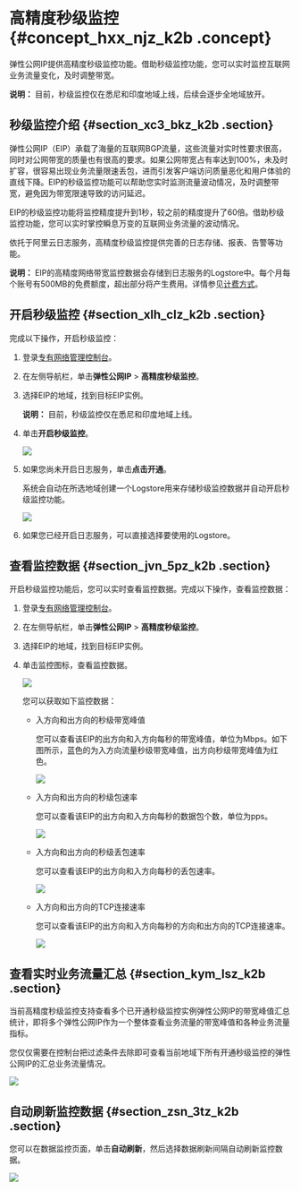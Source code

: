 # 高精度秒级监控 {#concept_hxx_njz_k2b .concept}

弹性公网IP提供高精度秒级监控功能。借助秒级监控功能，您可以实时监控互联网业务流量变化，及时调整带宽。

**说明：** 目前，秒级监控仅在悉尼和印度地域上线，后续会逐步全地域放开。

## 秒级监控介绍 {#section_xc3_bkz_k2b .section}

弹性公网IP（EIP）承载了海量的互联网BGP流量，这些流量对实时性要求很高，同时对公网带宽的质量也有很高的要求。如果公网带宽占有率达到100%，未及时扩容，很容易出现业务流量限速丢包，进而引发客户端访问质量恶化和用户体验的直线下降。EIP的秒级监控功能可以帮助您实时监测流量波动情况，及时调整带宽，避免因为带宽限速导致的访问延迟。

EIP的秒级监控功能将监控精度提升到1秒，较之前的精度提升了60倍。借助秒级监控功能，您可以实时掌控瞬息万变的互联网业务流量的波动情况。

依托于阿里云日志服务，高精度秒级监控提供完善的日志存储、报表、告警等功能。

**说明：** EIP的高精度网络带宽监控数据会存储到日志服务的Logstore中。每个月每个账号有500MB的免费额度，超出部分将产生费用。详情参见[计费方式](../../../../cn.zh-CN/产品定价/计费方式.md#section_ynw_j5n_vdb)。

## 开启秒级监控 {#section_xlh_clz_k2b .section}

完成以下操作，开启秒级监控：

1.  登录[专有网络管理控制台](https://vpcnext.console.aliyun.com)。
2.  在左侧导航栏，单击**弹性公网IP** \> **高精度秒级监控**。
3.  选择EIP的地域，找到目标EIP实例。

    **说明：** 目前，秒级监控仅在悉尼和印度地域上线。

4.  单击**开启秒级监控**。

    ![](http://static-aliyun-doc.oss-cn-hangzhou.aliyuncs.com/assets/img/15489/7006_zh-CN.png)

5.  如果您尚未开启日志服务，单击**点击开通**。

    系统会自动在所选地域创建一个Logstore用来存储秒级监控数据并自动开启秒级监控功能。

    ![](http://static-aliyun-doc.oss-cn-hangzhou.aliyuncs.com/assets/img/15489/7007_zh-CN.png)

6.  如果您已经开启日志服务，可以直接选择要使用的Logstore。

## 查看监控数据 {#section_jvn_5pz_k2b .section}

开启秒级监控功能后，您可以实时查看监控数据。完成以下操作，查看监控数据：

1.  登录[专有网络管理控制台](https://vpcnext.console.aliyun.com)。
2.  在左侧导航栏，单击**弹性公网IP** \> **高精度秒级监控**。
3.  选择EIP的地域，找到目标EIP实例。
4.  单击监控图标，查看监控数据。

    ![](http://static-aliyun-doc.oss-cn-hangzhou.aliyuncs.com/assets/img/15489/7009_zh-CN.png)

    您可以获取如下监控数据：

    -   入方向和出方向的秒级带宽峰值

        您可以查看该EIP的出方向和入方向每秒的带宽峰值，单位为Mbps。如下图所示，蓝色的为入方向流量秒级带宽峰值，出方向秒级带宽峰值为红色。

        ![](http://static-aliyun-doc.oss-cn-hangzhou.aliyuncs.com/assets/img/15489/7010_zh-CN.png)

    -   入方向和出方向的秒级包速率

        您可以查看该EIP的出方向和入方向每秒的数据包个数，单位为pps。

        ![](http://static-aliyun-doc.oss-cn-hangzhou.aliyuncs.com/assets/img/15489/7011_zh-CN.png)

    -   入方向和出方向的秒级丢包速率

        您可以查看该EIP的出方向和入方向每秒的丢包速率。

        ![](http://static-aliyun-doc.oss-cn-hangzhou.aliyuncs.com/assets/img/15489/7013_zh-CN.png)

    -   入方向和出方向的TCP连接速率

        您可以查看该EIP的出方向和入方向每秒的方向和出方向的TCP连接速率。

        ![](http://static-aliyun-doc.oss-cn-hangzhou.aliyuncs.com/assets/img/15489/7012_zh-CN.png)


## 查看实时业务流量汇总 {#section_kym_lsz_k2b .section}

当前高精度秒级监控支持查看多个已开通秒级监控实例弹性公网IP的带宽峰值汇总统计，即将多个弹性公网IP作为一个整体查看业务流量的带宽峰值和各种业务流量指标。

您仅仅需要在控制台把过滤条件去除即可查看当前地域下所有开通秒级监控的弹性公网IP的汇总业务流量情况。

![](http://static-aliyun-doc.oss-cn-hangzhou.aliyuncs.com/assets/img/15489/7014_zh-CN.png)

## 自动刷新监控数据 {#section_zsn_3tz_k2b .section}

您可以在数据监控页面，单击**自动刷新**，然后选择数据刷新间隔自动刷新监控数据。

![](http://static-aliyun-doc.oss-cn-hangzhou.aliyuncs.com/assets/img/15489/7015_zh-CN.png)

